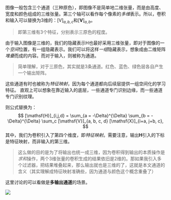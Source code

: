 图像一般包含三个通道（三种原色），即图像不是简单地二维张量，而是由高度、宽度和颜色组成的三维张量。第三个轴可以看作每个像素的*多维*表示。所以，卷积和输入可以替换为3维的：$[\mathsf{V}]_{a,b,c}$和$[\mathbf{V}]_{a,b}$。

> 即第三维有3个特征，分别表示三原色的程度。

由于输入图像是三维的，我们的隐藏表示$\mathsf{H}$也最好采用三维张量，即对于图像的一个*空间*位置，有一组隐藏表示。我们可以将这样*一组*隐藏表示，想象成由二维矩阵*堆叠*而成的内容。而对于输入，则被称为通道。

> 简单理解，对于三原色，其实就是3条通道。红色、蓝色、绿色层各自产生一个输出矩阵。

这些通道有时也被称为*特征映射*，因为每个通道都向后续层提供一组空间化的学习特征。 直观上可以想象在靠近输入的底层，一些通道专门识别边缘，而一些通道专门识别纹理。

则公式替换为：
$$
[\mathsf{H}]_{i,j,d} = \sum_{a = -\Delta}^{\Delta} \sum_{b = -\Delta}^{\Delta} \sum_c [\mathsf{V}]_{a, b, c, d} [\mathsf{X}]_{i+a, j+b, c},
$$
其中，我们为卷积引入了第四个维度，即*特征映射*。需要注意，输出$\mathbf{H}$引入的下标是特征映射，而非输入的第三维。

> 这么做的目的是为了将输出也统一成三维，因为卷积得到输出的本质操作是*求和*操作，两个3维张量的卷积生成的结果依旧是2维的。那如果我引入多个过滤器，把结果堆叠起来，那么输出就也是三维的了，这就是本文通道的含义（其实理解成特征映射准确些，因为通道与颜色这个概念重叠了）

这里讨论的可以看做是**多输出通道**的场景。

![](Pasted%20image%2020230813175343.png)

